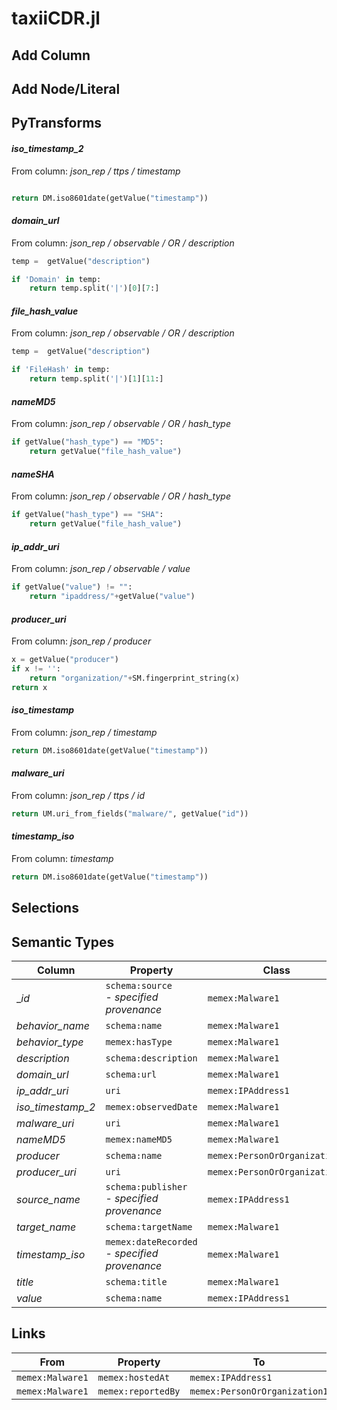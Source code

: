# taxiiCDR.jl

## Add Column

## Add Node/Literal

## PyTransforms
#### _iso_timestamp_2_
From column: _json_rep / ttps / timestamp_
``` python

return DM.iso8601date(getValue("timestamp"))
```

#### _domain_url_
From column: _json_rep / observable / OR / description_
``` python
temp =  getValue("description")

if 'Domain' in temp:
    return temp.split('|')[0][7:]
```

#### _file_hash_value_
From column: _json_rep / observable / OR / description_
``` python
temp =  getValue("description")

if 'FileHash' in temp:
    return temp.split('|')[1][11:]
```

#### _nameMD5_
From column: _json_rep / observable / OR / hash_type_
``` python
if getValue("hash_type") == "MD5":
    return getValue("file_hash_value")
```

#### _nameSHA_
From column: _json_rep / observable / OR / hash_type_
``` python
if getValue("hash_type") == "SHA":
    return getValue("file_hash_value")
```

#### _ip_addr_uri_
From column: _json_rep / observable / value_
``` python
if getValue("value") != "":
    return "ipaddress/"+getValue("value")
```

#### _producer_uri_
From column: _json_rep / producer_
``` python
x = getValue("producer")
if x != '':
    return "organization/"+SM.fingerprint_string(x)
return x
```

#### _iso_timestamp_
From column: _json_rep / timestamp_
``` python
return DM.iso8601date(getValue("timestamp"))
```

#### _malware_uri_
From column: _json_rep / ttps / id_
``` python
return UM.uri_from_fields("malware/", getValue("id"))
```

#### _timestamp_iso_
From column: _timestamp_
``` python
return DM.iso8601date(getValue("timestamp"))
```


## Selections

## Semantic Types
| Column | Property | Class |
|  ----- | -------- | ----- |
| __id_ | `schema:source`<BR> - _specified provenance_ | `memex:Malware1`|
| _behavior_name_ | `schema:name` | `memex:Malware1`|
| _behavior_type_ | `memex:hasType` | `memex:Malware1`|
| _description_ | `schema:description` | `memex:Malware1`|
| _domain_url_ | `schema:url` | `memex:Malware1`|
| _ip_addr_uri_ | `uri` | `memex:IPAddress1`|
| _iso_timestamp_2_ | `memex:observedDate` | `memex:Malware1`|
| _malware_uri_ | `uri` | `memex:Malware1`|
| _nameMD5_ | `memex:nameMD5` | `memex:Malware1`|
| _producer_ | `schema:name` | `memex:PersonOrOrganization1`|
| _producer_uri_ | `uri` | `memex:PersonOrOrganization1`|
| _source_name_ | `schema:publisher`<BR> - _specified provenance_ | `memex:IPAddress1`|
| _target_name_ | `schema:targetName` | `memex:Malware1`|
| _timestamp_iso_ | `memex:dateRecorded`<BR> - _specified provenance_ | `memex:Malware1`|
| _title_ | `schema:title` | `memex:Malware1`|
| _value_ | `schema:name` | `memex:IPAddress1`|


## Links
| From | Property | To |
|  --- | -------- | ---|
| `memex:Malware1` | `memex:hostedAt` | `memex:IPAddress1`|
| `memex:Malware1` | `memex:reportedBy` | `memex:PersonOrOrganization1`|

